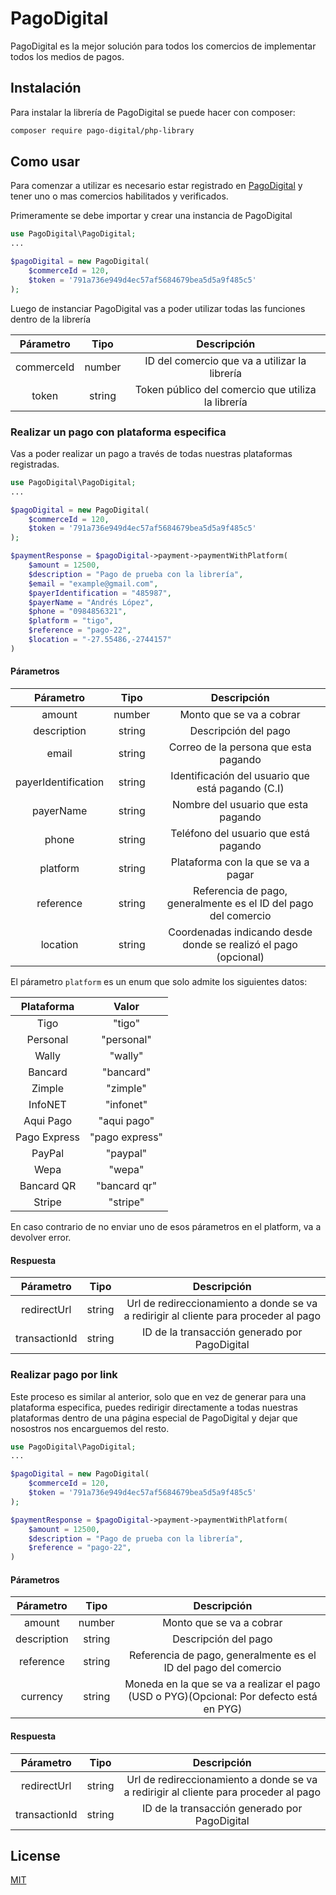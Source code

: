 # PagoDigital

PagoDigital es la mejor solución para todos los comercios de implementar todos los medios de pagos.

## Instalación

Para instalar la librería de PagoDigital se puede hacer con composer:

```bash
composer require pago-digital/php-library
```

## Como usar

Para comenzar a utilizar es necesario estar registrado en
[PagoDigital](https://www.pagodigital.com.py) y tener uno o mas comercios habilitados y verificados.

Primeramente se debe importar y crear una instancia de PagoDigital

```php
use PagoDigital\PagoDigital;
...

$pagoDigital = new PagoDigital(
    $commerceId = 120,
    $token = '791a736e949d4ec57af5684679bea5d5a9f485c5'
);
```

Luego de instanciar PagoDigital vas a poder utilizar todas las funciones dentro de la librería

| Párametro  |  Tipo  |                    Descripción                     |
| :--------: | :----: | :------------------------------------------------: |
| commerceId | number |   ID del comercio que va a utilizar la librería    |
|   token    | string | Token público del comercio que utiliza la librería |

### Realizar un pago con plataforma especifica

Vas a poder realizar un pago a través de todas nuestras plataformas registradas.

```php
use PagoDigital\PagoDigital;
...

$pagoDigital = new PagoDigital(
    $commerceId = 120,
    $token = '791a736e949d4ec57af5684679bea5d5a9f485c5'
);

$paymentResponse = $pagoDigital->payment->paymentWithPlatform(
    $amount = 12500,
    $description = "Pago de prueba con la librería",
    $email = "example@gmail.com",
    $payerIdentification = "485987",
    $payerName = "Andrés López",
    $phone = "0984856321",
    $platform = "tigo",
    $reference = "pago-22",
    $location = "-27.55486,-2744157"
)

```

#### Párametros

|      Párametro      |  Tipo  |                           Descripción                           |
| :-----------------: | :----: | :-------------------------------------------------------------: |
|       amount        | number |                    Monto que se va a cobrar                     |
|     description     | string |                      Descripción del pago                       |
|        email        | string |              Correo de la persona que esta pagando              |
| payerIdentification | string |        Identificación del usuario que está pagando (C.I)        |
|      payerName      | string |               Nombre del usuario que esta pagando               |
|        phone        | string |              Teléfono del usuario que está pagando              |
|      platform       | string |               Plataforma con la que se va a pagar               |
|      reference      | string | Referencia de pago, generalmente es el ID del pago del comercio |
|      location       | string | Coordenadas indicando desde donde se realizó el pago (opcional) |

El párametro `platform` es un enum que solo admite los siguientes datos:

|  Plataforma  |     Valor      |
| :----------: | :------------: |
|     Tigo     |     "tigo"     |
|   Personal   |   "personal"   |
|    Wally     |    "wally"     |
|   Bancard    |   "bancard"    |
|    Zimple    |    "zimple"    |
|   InfoNET    |   "infonet"    |
|  Aqui Pago   |  "aqui pago"   |
| Pago Express | "pago express" |
|    PayPal    |    "paypal"    |
|     Wepa     |     "wepa"     |
|  Bancard QR  |  "bancard qr"  |
|    Stripe    |    "stripe"    |

En caso contrario de no enviar uno de esos párametros en el platform, va a devolver error.

#### Respuesta

|   Párametro   |  Tipo  |                                     Descripción                                      |
| :-----------: | :----: | :----------------------------------------------------------------------------------: |
|  redirectUrl  | string | Url de redireccionamiento a donde se va a redirigir al cliente para proceder al pago |
| transactionId | string |                    ID de la transacción generado por PagoDigital                     |

### Realizar pago por link

Este proceso es similar al anterior, solo que en vez de generar para una plataforma especifica,
puedes redirigir directamente a todas nuestras plataformas dentro de una página especial de
PagoDigital y dejar que nosostros nos encarguemos del resto.

```php
use PagoDigital\PagoDigital;
...

$pagoDigital = new PagoDigital(
    $commerceId = 120,
    $token = '791a736e949d4ec57af5684679bea5d5a9f485c5'
);

$paymentResponse = $pagoDigital->payment->paymentWithPlatform(
    $amount = 12500,
    $description = "Pago de prueba con la librería",
    $reference = "pago-22",
)
```

#### Párametros

|  Párametro  |  Tipo  |                                       Descripción                                        |
| :---------: | :----: | :--------------------------------------------------------------------------------------: |
|   amount    | number |                                 Monto que se va a cobrar                                 |
| description | string |                                   Descripción del pago                                   |
|  reference  | string |             Referencia de pago, generalmente es el ID del pago del comercio              |
|  currency   | string | Moneda en la que se va a realizar el pago (USD o PYG)(Opcional: Por defecto está en PYG) |

#### Respuesta

|   Párametro   |  Tipo  |                                     Descripción                                      |
| :-----------: | :----: | :----------------------------------------------------------------------------------: |
|  redirectUrl  | string | Url de redireccionamiento a donde se va a redirigir al cliente para proceder al pago |
| transactionId | string |                    ID de la transacción generado por PagoDigital                     |

## License

[MIT](https://choosealicense.com/licenses/mit/)
